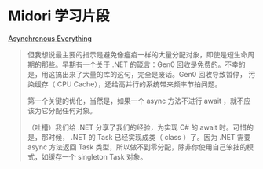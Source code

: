 # Midori 学习片段

[Asynchronous Everything](http://joeduffyblog.com/2015/11/19/asynchronous-everything/)

> 但我想说最主要的指示是避免像瘟疫一样的大量分配对象，即使是短生命周期的那些。早期有一个关于 .NET 的箴言：Gen0 回收是免费的。不幸的是，用这搞出来了大量的库的这句，完全是废话。Gen0 回收导致暂停，
污染缓存（ CPU Cache），还给高并行的系统带来频率节拍问题。  
> 
> 第一个关键的优化，当然是，如果一个 async 方法不进行 await ，就不应该为它分配任何对象。  
>
> （吐槽）我们给 .NET 分享了我们的经验，为实现 C# 的 await 时。可惜的是，那时候， .NET 的 Task 已经实现成类（ class ）了。因为 .NET 需要 async 方法返回 Task 类型，所以做不到零分配，除非你使用自己笨拙的模式，如缓存一个 singleton Task 对象。

